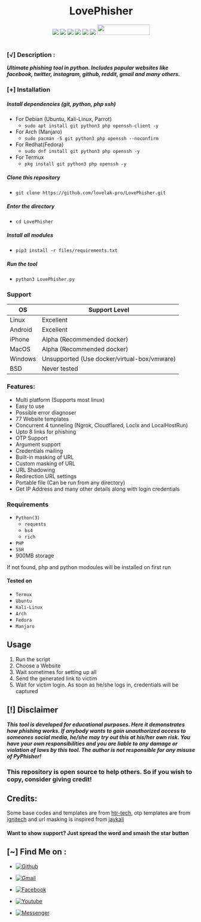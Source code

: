 <h1 align="center">LovePhisher</h1>

<p align="center">
  <img src="https://img.shields.io/badge/Version-2.1-green?style=for-the-badge">
  <img src="https://img.shields.io/github/stars/KasRoudra/pyphisher?style=for-the-badge&color=orange">
  <img src="https://img.shields.io/github/forks/KasRoudra/pyphisher?color=cyan&style=for-the-badge&color=purple">
  <img src="https://img.shields.io/github/watchers/KasRoudra/pyphisher?color=cyan&style=for-the-badge&color=purple">
  <img src="https://img.shields.io/github/issues/KasRoudra/pyphisher?color=red&style=for-the-badge">
  <img src="https://img.shields.io/github/license/KasRoudra/pyphisher?style=for-the-badge&color=blue">
  <img src="https://hits.dwyl.com/KasRoudra/PyPhisher.svg" width="140" height="28">
<br>
<br>
  <!-- <img src="https://img.shields.io/badge/Author-KasRoudra-purple?style=flat-square">
  <img src="https://img.shields.io/badge/Open%20Source-Yes-cyan?style=flat-square">
  <img src="https://img.shields.io/badge/Made%20in-Bangladesh-green?colorA=%23ff0000&colorB=%23017e40&style=flat-square">
  <img src="https://img.shields.io/badge/Written%20In-Python-blue?style=flat-square"> -->
</p>

### [√] Description :

**_Ultimate phishing tool in python. Includes popular websites like facebook, twitter, instagram, github, reddit, gmail and many others._**

### [+] Installation

##### Install dependencies (git, python, php ssh)

- For Debian (Ubuntu, Kali-Linux, Parrot)
  - `sudo apt install git python3 php openssh-client -y`
- For Arch (Manjaro)
  - `sudo pacman -S git python3 php openssh --noconfirm`
- For Redhat(Fedora)
  - `sudo dnf install git python3 php openssh -y`
- For Termux
  - `pkg install git python3 php openssh -y`

##### Clone this repository

- `git clone https://github.com/lovelak-pro/LovePhisher.git`

##### Enter the directory

- `cd LovePhisher`

##### Install all modules

- `pip3 install -r files/requirements.txt`

##### Run the tool

- `python3 LovePhisher.py`

### Support

| OS      | Support Level                               |
| ------- | ------------------------------------------- |
| Linux   | Excellent                                   |
| Android | Excellent                                   |
| iPhone  | Alpha (Recommended docker)                  |
| MacOS   | Alpha (Recommended docker)                  |
| Windows | Unsupported (Use docker/virtual-box/vmware) |
| BSD     | Never tested                                |

### Features:

- Multi platform (Supports most linux)
- Easy to use
- Possible error diagnoser
- 77 Website templates
- Concurrent 4 tunneling (Ngrok, Cloudflared, Loclx and LocalHostRun)
- Upto 8 links for phishing
- OTP Support
- Argument support
- Credentials mailing
- Built-in masking of URL
- Custom masking of URL
- URL Shadowing
- Redirection URL settings
- Portable file (Can be run from any directory)
- Get IP Address and many other details along with login credentials

### Requirements

- `Python(3)`
  - `requests`
  - `bs4`
  - `rich`
- `PHP`
- `SSH`
- 900MB storage

If not found, php and python modoules will be installed on first run

#### Tested on

- `Termux`
- `Ubuntu`
- `Kali-Linux`
- `Arch`
- `Fedora`
- `Manjaro`

## Usage

1. Run the script
2. Choose a Website
3. Wait sometimes for setting up all
4. Send the generated link to victim
5. Wait for victim login. As soon as he/she logs in, credentials will be captured

## [!] Disclaimer

**_This tool is developed for educational purposes. Here it demonstrates how phishing works. If anybody wants to gain unauthorized access to someones social media, he/she may try out this at his/her own risk. You have your own responsibilities and you are liable to any damage or violation of laws by this tool. The author is not responsible for any misuse of PyPhisher!_**

### This repository is open source to help others. So if you wish to copy, consider giving credit!

## Credits:

Some base codes and templates are from [htr-tech](https://github.com/htr-tech/zphisher), otp templates are from [ignitech](https://guthub.com/ignitech/AdvPhishing) and url masking is inspired from [jaykali](https://github.com/jaykali/maskphish)

#### Want to show support? Just spread the word and smash the star button

## [~] Find Me on :

- [![Github](https://img.shields.io/badge/Github-Lovelak-Pro-green?style=for-the-badge&logo=github)](https://github.com/lovelak-pro)

- [![Gmail](https://img.shields.io/badge/Gmail-Lovelak-green?style=for-the-badge&logo=gmail)](mailto:lovelak500@gmail.com)

- [![Facebook](https://img.shields.io/badge/Facebook-Meet_Lovelak-green?style=for-the-badge&logo=facebook)](https://facebook.com/xlovelak)

- [![Youtube](https://img.shields.io/badge/Messenger-Lovelak-green?style=for-the-badge&logo=messenger)](https://youtube.com/@lovelak1)

- [![Messenger](https://img.shields.io/badge/Messenger-Lovelak-green?style=for-the-badge&logo=messenger)](https://m.me/xlovelak)
